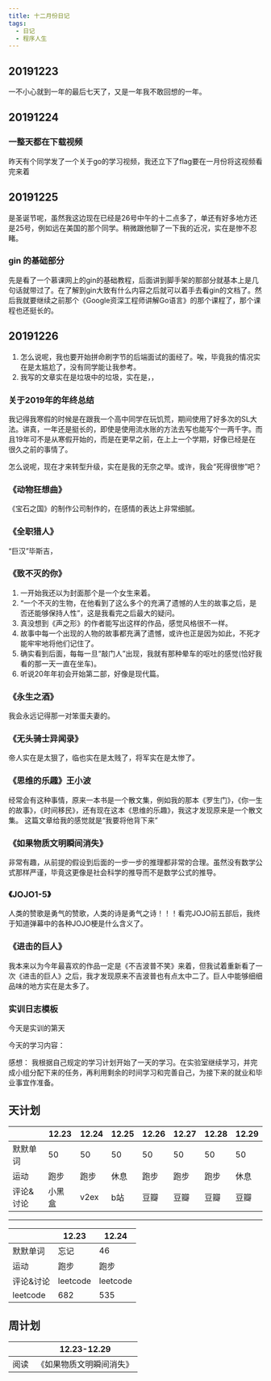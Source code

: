 ```yaml
---
title: 十二月份日记
tags:
  - 日记
  - 程序人生
---
```


<!-- more -->

## 20191223

一不小心就到一年的最后七天了，又是一年我不敢回想的一年。

## 20191224

### 一整天都在下载视频

昨天有个同学发了一个关于go的学习视频，我还立下了flag要在一月份将这视频看完来着

## 20191225

是圣诞节呢，虽然我这边现在已经是26号中午的十二点多了，单还有好多地方还是25号，例如远在美国的那个同学。稍微跟他聊了一下我的近况，实在是惨不忍睹。

### gin 的基础部分

先是看了一个慕课网上的gin的基础教程，后面讲到脚手架的那部分就基本上是几句话就带过了。在了解到gin大致有什么内容之后就可以着手去看gin的文档了。然后我就要继续之前那个《Google资深工程师讲解Go语言》的那个课程了，那个课程也还挺长的。

## 20191226

1. 怎么说呢，我也要开始拼命刷字节的后端面试的面经了。唉，毕竟我的情况实在是太尴尬了，没有同学能让我参考。
2. 我写的文章实在是垃圾中的垃圾，实在是，，

### 关于2019年的年终总结

我记得我寒假的时候是在跟我一个高中同学在玩饥荒，期间使用了好多次的SL大法。讲真，一年还是挺长的，即使是使用流水账的方法去写也能写个一两千字。而且19年可不是从寒假开始的，而是在更早之前，在上上一个学期，好像已经是在很久之前的事情了。

怎么说呢，现在才来转型升级，实在是我的无奈之举。或许，我会“死得很惨”吧？

### 《动物狂想曲》

《宝石之国》的制作公司制作的，在感情的表达上非常细腻。

### 《全职猎人》

“巨汉”毕斯吉，

### 《致不灭的你》

1. 一开始我还以为封面那个是一个女生来着。
2. “一个不灭的生物，在他看到了这么多个的充满了遗憾的人生的故事之后，是否还能够保持人性”，这是我看完之后最大的疑问。
3. 真没想到《声之形》的作者能写出这样的作品，感觉风格很不一样。
4. 故事中每一个出现的人物的故事都充满了遗憾，或许也正是因为如此，不死才能牢牢地将他们记住了。
5. 确实看到后面，每每一旦“敲门人”出现，我就有那种晕车的呕吐的感觉(恰好我看的那一天一直在坐车)。
6. 听说20年年初会开始第二部，好像是现代篇。

### 《永生之酒》

我会永远记得那一对笨蛋夫妻的。

### 《无头骑士异闻录》

帝人实在是太狠了，临也实在是太贱了，将军实在是太惨了。

### 《思维的乐趣》王小波

经常会有这种事情，原来一本书是一个散文集，例如我的那本《罗生门》，《你一生的故事》，《时间移民》，还有现在这本《思维的乐趣》，我这才发现原来是一个散文集。
这篇文章给我的感觉就是“我要将他背下来”

### 《如果物质文明瞬间消失》

非常有趣，从前提的假设到后面的一步一步的推理都非常的合理。虽然没有数学公式那样严谨，毕竟这更像是社会科学的推导而不是数学公式的推导。

### 《JOJO1-5》

人类的赞歌是勇气的赞歌，人类的诗是勇气之诗！！！看完JOJO前五部后，我终于知道弹幕中的各种JOJO梗是什么含义了。

### 《进击的巨人》

我本来以为今年最喜欢的作品一定是《不吉波普不笑》来着，但我试着重新看了一次《进击的巨人》之后，我才发现原来不吉波普也有点太中二了。巨人中能够细细品味的地方实在是太多了。

### 实训日志模板

今天是实训的第天

今天的学习内容：

感想：
我根据自己规定的学习计划开始了一天的学习。在实验室继续学习，并完成小组分配下来的任务，再利用剩余的时间学习和完善自己，为接下来的就业和毕业事宜作准备。

## 天计划

|   | 12.23  | 12.24 | 12.25 |12.26  | 12.27 | 12.28  | 12.29 |
|---|---|---|---|---|---|---| ---|
|默默单词|50|50|50|50|50|50|50|
|运动|跑步|跑步|休息|跑步|跑步|跑步|休息|
|评论&讨论|小黑盒|v2ex|b站|豆瓣|豆瓣|豆瓣|豆瓣|

---
|   | 12.23  | 12.24 |
|---|---|---|
|默默单词|忘记|46|
|运动|跑步|跑步|
|评论&讨论|leetcode|leetcode|
|leetcode|682|535|

## 周计划

|   | 12.23-12.29 |
|---|---|
|阅读|《如果物质文明瞬间消失》|
